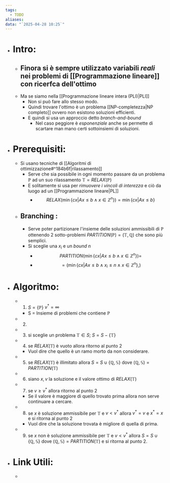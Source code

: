```yaml
---
tags:
  - TODO
aliases: 
data: "`2025-04-28 10:25`"
---
```

- # Intro:
	- Finora si è sempre utilizzato variabili _reali_ nei problemi di [[Programmazione lineare]] con ricerfca dell'ottimo
		- 
	- Ma se siamo nella [[Programmazione lineare intera (PLI)|PLI]] 
		- Non si può fare allo stesso modo.
		- Quindi trovare l'ottimo è un problema [[NP-completezza|NP completo]] ovvero non esistono soluzioni efficienti.
		- E quindi si usa un approccio detto _branch-and-bound_
			- Nel caso peggiore è _esponenziale_ anche se permette di scartare man mano certi sottoinsiemi di soluzioni.
- # Prerequisiti:
	- Si usano tecniche di [[Algoritmi di ottimizzazione#^184b6f|rilassamento]] 
		- Serve che sia possibile in ogni momento passare da un problema $\mathbb{P}$ ad un suo rilassamento $\mathbb{T}=RELAX(\mathbb{P})$ 
		- E solitamente si usa per _rimuovere i vincoli di interezza_ e ciò da luogo ad un [[Programmazione lineare|PL]] 
			- $$RELAX(\min\{cx|Ax\le b \land x\in \mathbb{Z}^{n}\})=\min\{cx|Ax\le b\}$$
	- ## Branching :
		- Serve poter partizionare l'insieme delle soluzioni ammissibili di $\mathbb{P}$ ottenendo 2 sotto-problemi $PARTITION(\mathbb{P})=(\mathbb{T,Q})$ che sono più semplici.
		- Si sceglie una $x_{i}$ e un _bound_ $n$
			- $$PARTITION(\min\{cx|Ax\le b\land x\in \mathbb{Z}^{n}\})=$$
			- $$=(\min\{cx|Ax\le b\land x_{i}\le n \land x\in \mathbb{Z}^{n}\}, )$$
- # Algoritmo:
	- 1) $S=\{\mathbb{P}\}$ $v^{*}=\infty$
		- S = Insieme di problemi che contiene $\mathbb{P}$
	- 2)
	- 3) si sceglie un problema $\mathbb{T}\in S$; $S=S-\{\mathbb{T}\}$
	- 4) se $RELAX(\mathbb{T})$ è vuoto allora ritorno al punto 2
		- Vuol dire che quello è un ramo morto da non considerare.
	- 5) se $RELAX(\mathbb{T})$ è illimitato allora $S=S\cup \{\mathbb{Q,S}\}$ dove $(\mathbb{Q,S})=PARTITION(\mathbb{T})$
	- 6) siano $x,v$ la soluzione e il valore ottimo di $RELAX(\mathbb{T})$
	- 7) se $v\ge v^{*}$ allora ritorno al punto 2
		- Se il valore è maggiore di quello trovato prima allora non serve continuare a cercare.
	- 8) se $x$ è soluzione ammissibile per $\mathbb{T}$ e $v<v^{*}$ allora $v^{*}=v$ e $x^{*}=x$ e si ritorna al punto 2
		- Vuol dire che la soluzione trovata è migliore di quella di prima.
	- 9) se $x$ non è soluzione ammissibile per $\mathbb{T}$ e $v<v^{*}$ allora $S=S\cup\{\mathbb{Q,S}\}$ dove $(\mathbb{Q,S})=PARTITION(\mathbb{T})$ e si ritorna al punto 2.
- # Link Utili:
	- 